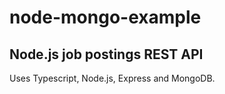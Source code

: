 # node-mongo-example

## Node.js job postings REST API 

Uses Typescript, Node.js, Express and MongoDB.

